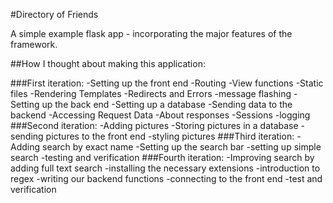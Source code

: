 #Directory of Friends

A simple example flask app - incorporating the major features of the framework.

##How I thought about making this application:

###First iteration:
-Setting up the front end
 -Routing
 -View functions
 -Static files
 -Rendering Templates
 -Redirects and Errors
 -message flashing
-Setting up the back end
 -Setting up a database
 -Sending data to the backend
 -Accessing Request Data
 -About responses
 -Sessions
 -logging
###Second iteration:
-Adding pictures
 -Storing pictures in a database
 -sending pictures to the front end
 -styling pictures
###Third iteration:
-Adding search by exact name
 -Setting up the search bar
 -setting up simple search
 -testing and verification
###Fourth iteration:
-Improving search by adding full text search
 -installing the necessary extensions
 -introduction to regex
 -writing our backend functions
 -connecting to the front end
 -test and verification
